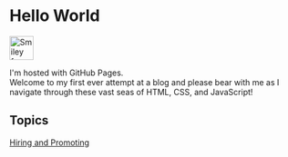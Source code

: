 <body>
<h1>Hello World</h1>
  <p><img src="\images\jalama_1" alt="Smiley face" height="42" width="42"></p>
  <p>I'm hosted with GitHub Pages.<br>
    Welcome to my first ever attempt at a blog and please bear with me as I navigate through these vast seas of HTML, CSS, and JavaScript!   </p>
  <p>
    <H2>Topics</h2>
    <a href="HiringAndPromoting.html">Hiring and Promoting</a>
  </p>
</body>

